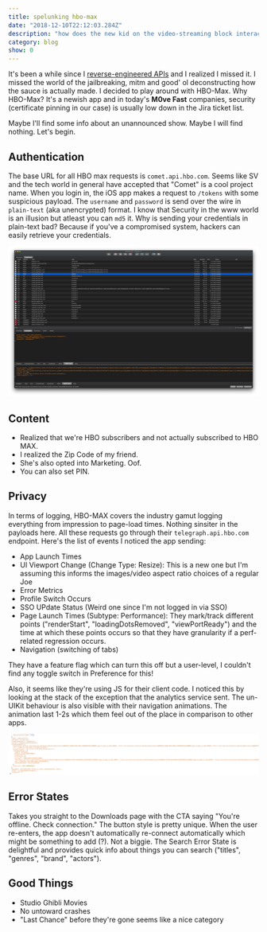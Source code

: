 ```yaml
---
title: spelunking hbo-max
date: "2018-12-10T22:12:03.284Z"
description: "how does the new kid on the video-streaming block interact with the web?"
category: blog
show: 0
---
```


It's been a while since I [reverse-engineered APIs](https://github.com/n0shake/dash) and I realized I missed it. I missed the world of the jailbreaking, mitm and good' ol deconstructing how the sauce is actually made. I decided to play around with HBO-Max. Why HBO-Max? It's a newish app and in today's **M0ve Fast** companies, security (certificate pinning in our case) is usually low down in the Jira ticket list.

Maybe I'll find some info about an unannounced show. Maybe I will find nothing. Let's begin.

## Authentication

The base URL for all HBO max requests is `comet.api.hbo.com`. Seems like SV and the tech world in general have accepted that "Comet" is a cool project name. When you login in, the iOS app makes a request to `/tokens` with some suspicious payload. The `username` and `password` is send over the wire in `plain-text` (aka unencrypted) format. I know that Security in the www world is an illusion but atleast you can `md5` it. Why is sending your credentials in plain-text bad? Because if you've a compromised system, hackers can easily retrieve your credentials.

![Unencrypted Credentials sent over the wire](./Plain-Text.png)


## Content

- Realized that we're HBO subscribers and not actually subscribed to HBO MAX. 
- I realized the Zip Code of my friend. 
- She's also opted into Marketing. Oof.
- You can also set PIN.

## Privacy


In terms of logging, HBO-MAX covers the industry gamut logging everything from impression to page-load times. Nothing sinsiter in the payloads here. All these requests go through their `telegraph.api.hbo.com` endpoint. Here's the list of events I noticed the app sending:

- App Launch Times
- UI Viewport Change (Change Type: Resize): This is a new one but I'm assuming this informs the images/video aspect ratio choices of a regular Joe
- Error Metrics
- Profile Switch Occurs
- SSO UPdate Status (Weird one since I'm not logged in via SSO)
- Page Launch Times (Subtype: Performance): They mark/track different points ("renderStart", "loadingDotsRemoved", "viewPortReady") and the time at which these points occurs so that they have granularity if a perf-related regression occurs.
- Navigation (switching of tabs)

They have a feature flag which can turn this off but a user-level, I couldn't find any toggle switch in Preference for this!

Also, it seems like they're using JS for their client code. I noticed this by looking at the stack of the exception that the analytics service sent. The un-UIKit behaviour is also visible with their navigation animations. The animation last 1-2s which them feel out of the place in comparison to other apps.

![JS Exception Stack](./Exception.png)

## Error States

Takes you straight to the Downloads page with the CTA saying "You're offline. Check connection." The button style is pretty unique. When the user re-enters, the app doesn't automatically re-connect automatically which might be something to add (?). Not a biggie. The Search Error State is delightful and provides quick info about things you can search ("titles", "genres", "brand", "actors").

## Good Things

- Studio Ghibli Movies
- No untoward crashes
- "Last Chance" before they're gone seems like a nice category